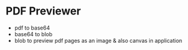 # PDF Previewer


- pdf to base64
- base64 to blob
- blob to preview pdf pages as an image & also canvas in application
